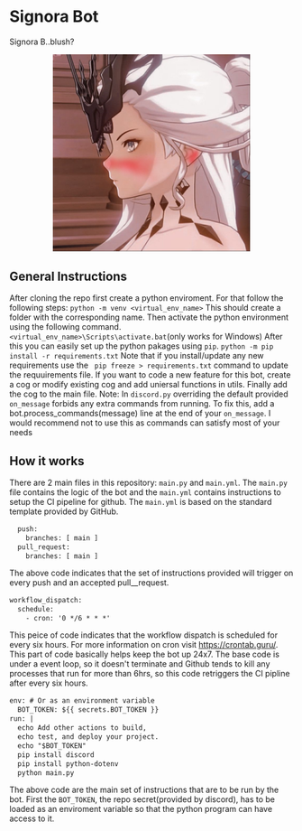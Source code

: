 # Signora Bot
Signora B..blush?
<p align="center">
  <img src="./data/images/signora.png" width="350" title="angry tubby?">
</p>

## General Instructions
After cloning the repo first create a python enviroment. For that follow the following steps:
```python -m venv <virtual_env_name>```
This should create a folder with the corresponding name. Then activate the python environment using the following command.
```<virtual_env_name>\Scripts\activate.bat```(only works for Windows)
After this you can easily set up the python pakages using `pip`.
```python -m pip install -r requirements.txt```
Note that if you install/update any new requirements use the ` pip freeze > requirements.txt` command to update the requuirements file.
If you want to code a new feature for this bot, create a cog or modify existing cog and add uniersal functions in utils. Finally add the cog to the main file.
Note: In `discord.py` overriding the default provided `on_message` forbids any extra commands from running. To fix this, add a bot.process_commands(message) line at the end of your `on_message`. I would recommend not to use this as commands can satisfy most of your needs

## How it works
There are 2 main files in this repository: `main.py` and `main.yml`.
The `main.py` file contains the logic of the bot and the `main.yml` contains instructions to setup the CI pipeline for github.
The `main.yml` is based on the standard template provided by GitHub.
```
  push:
    branches: [ main ]
  pull_request:
    branches: [ main ]
```
The above code indicates that the set of instructions provided will trigger on every push and an accepted pull__request.
```
workflow_dispatch:
  schedule:
    - cron: '0 */6 * * *'
```
This peice of code indicates that the workflow dispatch is scheduled for every six hours.
For more information on cron visit https://crontab.guru/.
This part of code basically helps keep the bot up 24x7. The base code is under a event loop, so it doesn't terminate and Github tends to kill any processes that run for more than 6hrs, so this code retriggers the CI pipline after every six hours.
```
env: # Or as an environment variable
  BOT_TOKEN: ${{ secrets.BOT_TOKEN }}
run: |
  echo Add other actions to build,
  echo test, and deploy your project.
  echo "$BOT_TOKEN"
  pip install discord
  pip install python-dotenv
  python main.py
```
The above code are the main set of instructions that are to be run by the bot.
First the `BOT_TOKEN`, the repo secret(provided by discord), has to be loaded as an enviroment variable so that the python program can have access to it.
